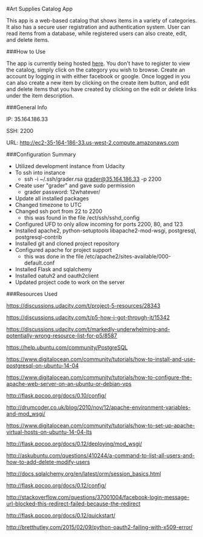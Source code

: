 #Art Supplies Catalog App

This app is a web-based catalog that shows items in a variety of categories. It also has a secure user registration and authentication system. User can read items from a database, while registered users can also create, edit, and delete items.


###How to Use

The app is currently being hosted [here](http://ec2-35-164-186-33.us-west-2.compute.amazonaws.com). You don't have to register to view the catalog, simply click on the category you wish to browse. Create an account by logging in with either facebook or google. Once logged in you can also create a new item by clicking on the create item button, and edit and delete items that you have created by clicking on the edit or delete links under the item description.


###General Info

IP: 35.164.186.33

SSH: 2200

URL: http://ec2-35-164-186-33.us-west-2.compute.amazonaws.com


###Configuration Summary

* Utilized development instance from Udacity
* To ssh into instance
  * ssh -i ~/.ssh/grader.rsa grader@35.164.186.33 -p 2200
* Create user "grader" and gave sudo permission
  * grader password: 12whatever/
* Update all installed packages
* Changed timezone to UTC
* Changed ssh port from 22 to 2200
  * this was found in the file /ect/ssh/sshd_config
* Configured UFD to only allow incoming for ports 2200, 80, and 123
* Installed apache2, python-setuptools libapache2-mod-wsgi, postgresql, postgresql-contrib
* Installed git and cloned project repository
* Configured apache for project support
  * this was done in the file /etc/apache2/sites-available/000-default.conf
* Installed Flask and sqlalchemy
* Installed oatuh2 and oauth2client
* Updated project code to work on the server


###Resources Used

https://discussions.udacity.com/t/project-5-resources/28343

https://discussions.udacity.com/t/p5-how-i-got-through-it/15342

https://discussions.udacity.com/t/markedly-underwhelming-and-potentially-wrong-resource-list-for-p5/8587

https://help.ubuntu.com/community/PostgreSQL

https://www.digitalocean.com/community/tutorials/how-to-install-and-use-postgresql-on-ubuntu-14-04

https://www.digitalocean.com/community/tutorials/how-to-configure-the-apache-web-server-on-an-ubuntu-or-debian-vps

http://flask.pocoo.org/docs/0.10/config/

http://drumcoder.co.uk/blog/2010/nov/12/apache-environment-variables-and-mod_wsgi/

https://www.digitalocean.com/community/tutorials/how-to-set-up-apache-virtual-hosts-on-ubuntu-14-04-lts

http://flask.pocoo.org/docs/0.12/deploying/mod_wsgi/

http://askubuntu.com/questions/410244/a-command-to-list-all-users-and-how-to-add-delete-modify-users

http://docs.sqlalchemy.org/en/latest/orm/session_basics.html

http://flask.pocoo.org/docs/0.12/config/

http://stackoverflow.com/questions/37001004/facebook-login-message-url-blocked-this-redirect-failed-because-the-redirect

http://flask.pocoo.org/docs/0.12/quickstart/

http://bretthutley.com/2015/02/09/python-oauth2-failing-with-x509-error/

